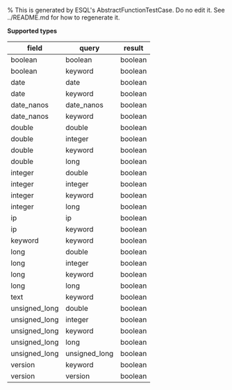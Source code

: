 % This is generated by ESQL's AbstractFunctionTestCase. Do no edit it. See ../README.md for how to regenerate it.

**Supported types**

| field | query | result |
| --- | --- | --- |
| boolean | boolean | boolean |
| boolean | keyword | boolean |
| date | date | boolean |
| date | keyword | boolean |
| date_nanos | date_nanos | boolean |
| date_nanos | keyword | boolean |
| double | double | boolean |
| double | integer | boolean |
| double | keyword | boolean |
| double | long | boolean |
| integer | double | boolean |
| integer | integer | boolean |
| integer | keyword | boolean |
| integer | long | boolean |
| ip | ip | boolean |
| ip | keyword | boolean |
| keyword | keyword | boolean |
| long | double | boolean |
| long | integer | boolean |
| long | keyword | boolean |
| long | long | boolean |
| text | keyword | boolean |
| unsigned_long | double | boolean |
| unsigned_long | integer | boolean |
| unsigned_long | keyword | boolean |
| unsigned_long | long | boolean |
| unsigned_long | unsigned_long | boolean |
| version | keyword | boolean |
| version | version | boolean |

